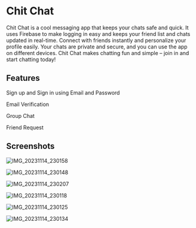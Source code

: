 
# Chit Chat

Chit Chat is a cool messaging app that keeps your chats safe and quick. It uses Firebase to make logging in easy and keeps your friend list and chats updated in real-time. Connect with friends instantly and personalize your profile easily. Your chats are private and secure, and you can use the app on different devices. Chit Chat makes chatting fun and simple – join in and start chatting today!

## Features
Sign up and Sign in using Email and Password

Email Verification

Group Chat

Friend Request

## Screenshots
![IMG_20231114_230158](https://github.com/mishal55/ChitChatApp/assets/97946979/a8fc3391-feba-4050-8685-bd4da950b797)

![IMG_20231114_230148](https://github.com/mishal55/ChitChatApp/assets/97946979/9e2dde29-3ccf-43c3-8a88-5fdb222ee12c)

![IMG_20231114_230207](https://github.com/mishal55/ChitChatApp/assets/97946979/14053864-9b9d-4540-9f6a-0094737d3763)

![IMG_20231114_230118](https://github.com/mishal55/ChitChatApp/assets/97946979/66b6a57d-323c-4a28-a9f0-e319034161e6)

![IMG_20231114_230125](https://github.com/mishal55/ChitChatApp/assets/97946979/fc2bc821-2156-4915-b6db-615cfa2ae484)

![IMG_20231114_230134](https://github.com/mishal55/ChitChatApp/assets/97946979/ab2ccdf3-bf32-4a3e-8ac1-0d8905063c21)












